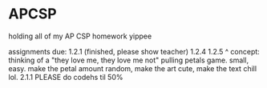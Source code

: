 # APCSP
 holding all of my AP CSP homework yippee

 assignments due:
 1.2.1 (finished, please show teacher)
 1.2.4
 1.2.5
    ^ concept: thinking of a "they love me, they love me not" pulling petals game. small, easy. make the petal amount random, make the art cute, make the text chill lol.
 2.1.1
 PLEASE do codehs til 50%
